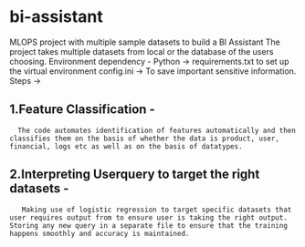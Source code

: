 # bi-assistant
MLOPS project with multiple sample datasets to build a BI Assistant
The project takes multiple datasets from local or the database of the users choosing. 
Environment dependency - 
  Python -> requirements.txt to set up the virtual environment
  config.ini -> To save important sensitive information. 
Steps -> 
  ## 1.Feature Classification -
      The code automates identification of features automatically and then classifies them on the basis of whether the data is product, user, financial, logs etc as well as on the basis of datatypes.  
  ## 2.Interpreting Userquery to target the right datasets -
       Making use of logistic regression to target specific datasets that user requires output from to ensure user is taking the right output. Storing any new query in a separate file to ensure that the training happens smoothly and accuracy is maintained. 
